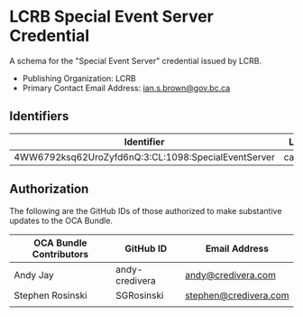 # LCRB Special Event Server Credential

A schema for the "Special Event Server" credential issued by LCRB.

- Publishing Organization: LCRB
- Primary Contact Email Address: ian.s.brown@gov.bc.ca

## Identifiers

| Identifier                                          | Location   | Watermark | URL                                               |
| --------------------------------------------------- | ---------- | --------- | ------------------------------------------------- |
| 4WW6792ksq62UroZyfd6nQ:3:CL:1098:SpecialEventServer | candy:prod |           | https://candyscan.idlab.org/tx/CANDY_PROD/domain/ |

## Authorization

The following are the GitHub IDs of those authorized to make substantive updates to the OCA Bundle.

| OCA Bundle Contributors | GitHub ID  | Email Address            |
| ----------------------- | ---------- | ------------------------ |
| Andy Jay                | andy-credivera | andy@credivera.com       |
| Stephen Rosinski        | SGRosinski | stephen@credivera.com    |
|                         |            |                          |

